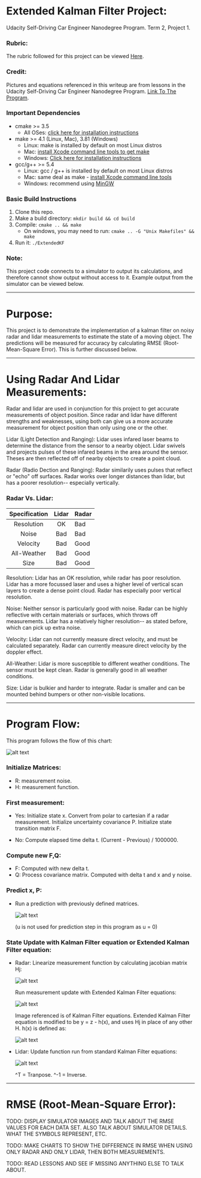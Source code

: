 [//]: # (Image References)

[image1]: ./imgs/sensorflow.PNG "Flow"
[image2]: ./imgs/onlypredict.PNG "Predict"
[image3]: ./imgs/hj.PNG "Jacobian"
[image4]: ./imgs/measurement.PNG "Measurement Update"
[image5]: ./imgs/hx.PNG "hx"


# Extended Kalman Filter Project:

Udacity Self-Driving Car Engineer Nanodegree Program. Term 2, Project 1.


### Rubric:

The rubric followed for this project can be viewed [Here](https://review.udacity.com/#!/rubrics/748/view).


### Credit: 

Pictures and equations referenced in this writeup are from lessons in the Udacity Self-Driving Car Engineer Nanodegree Program.
[Link To The Program](https://www.udacity.com/course/self-driving-car-engineer-nanodegree--nd013).


### Important Dependencies

* cmake >= 3.5
  * All OSes: [click here for installation instructions](https://cmake.org/install/)
* make >= 4.1 (Linux, Mac), 3.81 (Windows)
  * Linux: make is installed by default on most Linux distros
  * Mac: [install Xcode command line tools to get make](https://developer.apple.com/xcode/features/)
  * Windows: [Click here for installation instructions](http://gnuwin32.sourceforge.net/packages/make.htm)
* gcc/g++ >= 5.4
  * Linux: gcc / g++ is installed by default on most Linux distros
  * Mac: same deal as make - [install Xcode command line tools](https://developer.apple.com/xcode/features/)
  * Windows: recommend using [MinGW](http://www.mingw.org/)
  
  
### Basic Build Instructions

1. Clone this repo.
2. Make a build directory: `mkdir build && cd build`
3. Compile: `cmake .. && make` 
   * On windows, you may need to run: `cmake .. -G "Unix Makefiles" && make`
4. Run it: `./ExtendedKF `


### Note:

This project code connects to a simulator to output its calculations, and therefore cannot show output without access to it. Example output from the simulator can be viewed below.


---

# Purpose:

This project is to demonstrate the implementation of a kalman filter on noisy radar and lidar measurements to estimate the state of a moving object. The predictions will be measured for accuracy by calculating RMSE (Root-Mean-Square Error). This is further discussed below.


---

# Using Radar And Lidar Measurements:

Radar and lidar are used in conjunction for this project to get accurate measurements of object position. Since radar and lidar have different strengths and weaknesses, using both can give us a more accurate measurement for object position than only using one or the other. 

Lidar (Light Detection and Ranging): Lidar uses infared laser beams to determine the distance from the sensor to a nearby object. Lidar swivels and projects pulses of these infared beams in the area around the sensor. Theses are then reflected off of nearby objects to create a point cloud.

Radar (Radio Dection and Ranging): Radar similarily uses pulses that reflect or "echo" off surfaces. Radar works over longer distances than lidar, but has a poorer resolution-- especially vertically. 


### Radar Vs. Lidar:

| Specification | Lidar | Radar |
|:-------------:|:-----:|:------|
| Resolution    | OK    | Bad   |
| Noise         | Bad   | Bad   |
| Velocity      | Bad   | Good  | 
| All-Weather   | Bad   | Good  | 
| Size          | Bad   | Good  |


Resolution: Lidar has an OK resolution, while radar has poor resolution. Lidar has a more focussed laser and uses a higher level of vertical scan layers to create a dense point cloud. Radar has especially poor vertical resolution.

Noise: Neither sensor is particularly good with noise. Radar can be highly reflective with certain materials or surfaces, which throws off measurements. Lidar has a relatively higher resolution-- as stated before, which can pick up extra noise. 

Velocity: Lidar can not currently measure direct velocity, and must be calculated separately. Radar can currently measure direct velocity by the doppler effect.

All-Weather: Lidar is more susceptible to different weather conditions. The sensor must be kept clean. Radar is generally good in all weather conditions. 

Size: Lidar is bulkier and harder to integrate. Radar is smaller and can be mounted behind bumpers or other non-visible locations.


---

# Program Flow:

This program follows the flow of this chart:

![alt text][image1]


### Initialize Matrices: 
- R: measurement noise. 
- H: measurement function.

### First measurement:
- Yes: Initialize state x. Convert from polar to cartesian if a radar measurement.
       Initialize uncertainty covariance P. 
       Initialize state transition matrix F. 
       
- No: Compute elapsed time delta t. (Current - Previous) / 1000000. 

### Compute new F,Q:
- F: Computed with new delta t. 
- Q: Process covariance matrix. Computed with delta t and x and y noise.

### Predict x, P:
- Run a prediction with previously defined matrices. 

     ![alt text][image2]
     
  (u is not used for prediction step in this program as u = 0)

### State Update with Kalman Filter equation or Extended Kalman Filter equation:
- Radar: Linearize measurement function by calculating jacobian matrix Hj:

     ![alt text][image3]
     
  Run measurement update with Extended Kalman Filter equations:
  
     ![alt text][image4]
     
  Image referenced is of Kalman Filter equations. Extended Kalman Filter equation is modified to be y = z - h(x), and uses Hj in place
  of any other H. h(x) is defined as:
  
     ![alt text][image5]
     
 - Lidar: Update function run from standard Kalman Filter equations:
 
     ![alt text][image4]
      
   ^T = Tranpose.
   ^-1 = Inverse.
   
   
 ---
 
 # RMSE (Root-Mean-Square Error):
 
 
   
 
   
     
     
  
  
  
  
  
  
  
  
     



      
  


TODO: DISPLAY SIMULATOR IMAGES AND TALK ABOUT THE RMSE VALUES FOR EACH DATA SET. ALSO TALK ABOUT SIMULATOR DETAILS. WHAT THE SYMBOLS REPRESENT, ETC. 

TODO: MAKE CHARTS TO SHOW THE DIFFERENCE IN RMSE WHEN USING ONLY RADAR AND ONLY LIDAR, THEN BOTH MEASUREMENTS. 

TODO: READ LESSONS AND SEE IF MISSING ANYTHING ELSE TO TALK ABOUT.
